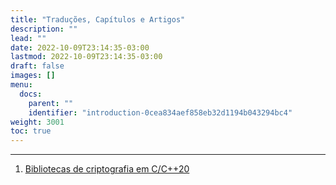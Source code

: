 ```yaml
---
title: "Traduções, Capítulos e Artigos"
description: ""
lead: ""
date: 2022-10-09T23:14:35-03:00
lastmod: 2022-10-09T23:14:35-03:00
draft: false
images: []
menu:
  docs:
    parent: ""
    identifier: "introduction-0cea834aef858eb32d1194b043294bc4"
weight: 3001
toc: true
---
```

____

1. [Bibliotecas de criptografia em C/C++20](./cryptography-libraries-c20.md)